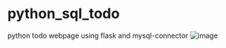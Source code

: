 # python_sql_todo
python todo webpage using flask and mysql-connector
![image](https://github.com/archit-sehgal/python_sql_todo/assets/68142222/bf42d5ec-9ee7-4ece-8253-b961a0cec461)
